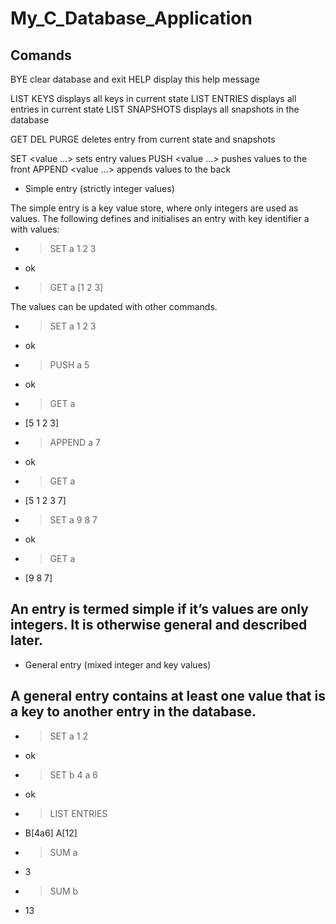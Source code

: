 # My_C_Database_Application

## Comands
BYE   clear database and exit
HELP  display this help message

LIST KEYS       displays all keys in current state
LIST ENTRIES    displays all entries in current state
LIST SNAPSHOTS  displays all snapshots in the database

GET <key>
DEL <key>
PURGE <key>  deletes entry from current state and snapshots

SET <key> <value ...>     sets entry values
PUSH <key> <value ...>    pushes values to the front
APPEND <key> <value ...>  appends values to the back
  




- Simple entry (strictly integer values)

The simple entry is a key value store, where only integers are used as values. The following defines and initialises an entry with key identifier a with values:
- > SET a 1 2 3 
- ok
- > GET a [1 2 3]

The values can be updated with other commands.
- > SET a 1 2 3 
- ok
- > PUSH a 5 
- ok
- > GET a 
- [5 1 2 3]
- > APPEND a 7 
- ok
- > GET a
- [5 1 2 3 7]
- > SET a 9 8 7 
- ok
- > GET a 
- [9 8 7]

## An entry is termed simple if it’s values are only integers. It is otherwise general and described later.

- General entry (mixed integer and key values)

## A general entry contains at least one value that is a key to another entry in the database.
- > SET a 1 2 
- ok
- > SET b 4 a 6 
- ok
- > LIST ENTRIES 
- B[4a6] A[12]
- > SUM a 
- 3
- > SUM b 
- 13
